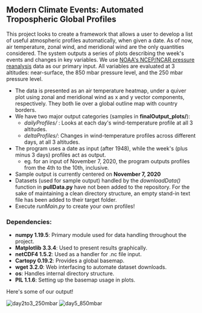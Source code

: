 ## Modern Climate Events: Automated Tropospheric Global Profiles

This project looks to create a framework that allows a user to develop a list of useful atmospheric profiles automatically, when given a date. As of now, air temperature, zonal wind, and meridional wind are the only quantities considered. The system outputs a series of plots describing the week's events and changes in key variables. We use [NOAA's NCEP/NCAR pressure reanalysis](https://psl.noaa.gov/data/gridded/data.ncep.reanalysis.html) data as our primary input. All variables are evaluated at 3 altitudes: near-surface, the 850 mbar pressure level, and the 250 mbar pressure level. 

- The data is presented as an air temperature heatmap, under a quiver plot using zonal and meridional wind as x and y vector components, respectively. They both lie over a global outline map with country borders.
- We have two major output categories (samples in **finalOutput_plots/**): 
  - *dailyProfiles/* : Looks at each day's wind-temperature profile at all 3 altitudes. 
  - *deltaProfiles/*: Changes in wind-temperature profiles across different days, at all 3 altitudes.
- The program uses a date as input (after 1948), while the week's (plus minus 3 days) profiles act as output.
  - eg. for an input of November 7, 2020, the program outputs profiles from the 4th to the 10th, inclusive.
- Sample output is currently centered on **November 7, 2020**
- Datasets (used for sample output) handled by the *downloadData()* function in **pullData.py** have not been added to the repository. For the sake of maintaining a clean directory structure, an empty stand-in text file has been added to their target folder.
- Execute *runMain.py* to create your own profiles!

### Dependencies:
- **numpy 1.19.5**: Primary module used for data handling throughout the project.
- **Matplotlib 3.3.4**: Used to present results graphically.
- **netCDF4 1.5.2**: Used as a handler for .nc file input.
- **Cartopy 0.19.2**: Provides a global basemap.
- **wget 3.2.0**: Web interfacing to automate dataset downloads.
- **os**: Handles internal directory structure.
- **PIL 1.1.6**: Setting up the basemap usage in plots.



Here's some of our output!

![day2to3_250mbar](https://user-images.githubusercontent.com/47943744/118972273-0082d180-b98e-11eb-90d9-c855b542ae36.png)
![day5_850mbar](https://user-images.githubusercontent.com/47943744/118973513-61f77000-b98f-11eb-9cfd-89eff3742d0e.png)
